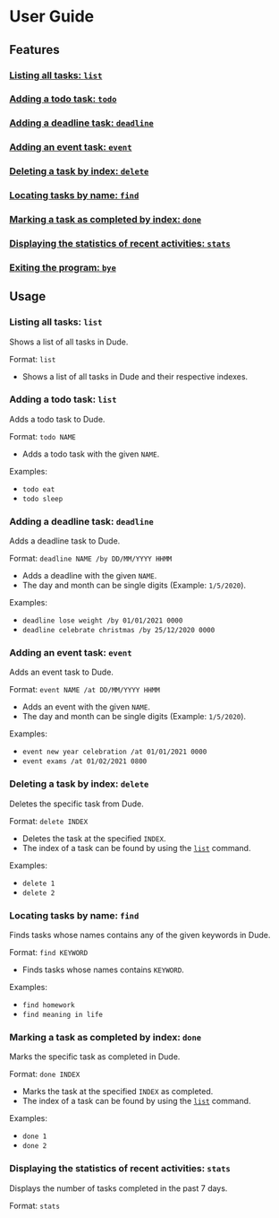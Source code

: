 # User Guide

## Features
### [Listing all tasks: `list`](#list)
### [Adding a todo task: `todo`](#todo)
### [Adding a deadline task: `deadline`](#deadline)
### [Adding an event task: `event`](#event)
### [Deleting a task by index: `delete`](#delete)
### [Locating tasks by name: `find`](#find)
### [Marking a task as completed by index: `done`](#done)
### [Displaying the statistics of recent activities: `stats`](#stats)
### [Exiting the program: `bye`](#bye)

## Usage

### <a id="list"></a> Listing all tasks: `list`

Shows a list of all tasks in Dude.

Format: `list`
* Shows a list of all tasks in Dude and their respective indexes.

### <a id="todo"></a> Adding a todo task: `list`

Adds a todo task to Dude.

Format: `todo NAME`
* Adds a todo task with the given `NAME`.

Examples:
* `todo eat`
* `todo sleep`

### <a id="deadline"></a> Adding a deadline task: `deadline`

Adds a deadline task to Dude.

Format: `deadline NAME /by DD/MM/YYYY HHMM`
* Adds a deadline with the given `NAME`.
* The day and month can be single digits (Example: `1/5/2020`).

Examples:
* `deadline lose weight /by 01/01/2021 0000`
* `deadline celebrate christmas /by 25/12/2020 0000`

### <a id="event"></a> Adding an event task: `event`

Adds an event task to Dude.

Format: `event NAME /at DD/MM/YYYY HHMM`
* Adds an event with the given `NAME`.
* The day and month can be single digits (Example: `1/5/2020`).

Examples:
* `event new year celebration /at 01/01/2021 0000`
* `event exams /at 01/02/2021 0800`

### <a id="delete"></a> Deleting a task by index: `delete`

Deletes the specific task from Dude.

Format: `delete INDEX`
* Deletes the task at the specified `INDEX`.
* The index of a task can be found by using the [`list`](#list) command.

Examples:
* `delete 1`
* `delete 2`

### <a id="find"></a> Locating tasks by name: `find`

Finds tasks whose names contains any of the given keywords in Dude.

Format: `find KEYWORD`
* Finds tasks whose names contains `KEYWORD`.

Examples:
* `find homework`
* `find meaning in life`

### <a id="done"></a> Marking a task as completed by index: `done`

Marks the specific task as completed in Dude.

Format: `done INDEX`
* Marks the task at the specified `INDEX` as completed.
* The index of a task can be found by using the [`list`](#list) command.

Examples:
* `done 1`
* `done 2`

### <a id="stats"></a> Displaying the statistics of recent activities: `stats`

Displays the number of tasks completed in the past 7 days.

Format: `stats`
